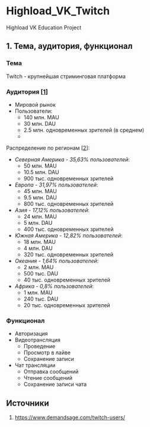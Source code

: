 # Highload_VK_Twitch
Highload VK Education Project

## 1. Тема, аудитория, функционал

### Тема
Twitch - крупнейшая стриминговая платформа

### Аудитория [[1](https://www.demandsage.com/twitch-users/ "Источник")]
* Мировой рынок
* Пользователи:
  * 140 млн. MAU
  * 30 млн. DAU
  * 2.5 млн. одновременных зрителей (в среднем)
  * 
Распределение по регионам [[2](https://visualsbyimpulse.com/countries-most-twitch-viewers-top-15/ "Источник")]:
* *Северная Америка - 35,63% пользователей*:
  * 50 млн. MAU
  * 10.5 млн. DAU
  * 900 тыс. одновременных зрителей
* *Европа - 31,97% пользователей*:
  * 45 млн. MAU
  * 9.5 млн. DAU
  * 800 тыс. одновременных зрителей
* *Азия - 17,12% пользователей*:
  * 24 млн. MAU
  * 5 млн. DAU
  * 400 тыс. одновременных зрителей
* *Южная Америка - 12,82% пользователей*:
  * 18 млн. MAU
  * 4 млн. DAU
  * 320 тыс. одновременных зрителей
* *Океания - 1,64% пользователей*:
  * 2 млн. MAU
  * 500 тыс. DAU
  * 40 тыс. одновременных зрителей
* *Африка - 0,8% пользователей*:
  * 1 млн. MAU
  * 240 тыс. DAU
  * 20 тыс. одновременных зрителей

### Функционал
* Авторизация
* Видеотрансляция
  * Проведение
  * Просмотр в лайве
  * Сохранение записи
* Чат трансляции
  * Отправка сообщений
  * Чтение сообщений
  * Сохранение записи чата

## Источники
1. https://www.demandsage.com/twitch-users/
